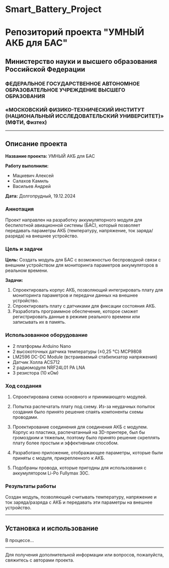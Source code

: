 # Smart_Battery_Project
# Репозиторий проекта "УМНЫЙ АКБ для БАС"

## Министерство науки и высшего образования Российской Федерации  
### ФЕДЕРАЛЬНОЕ ГОСУДАРСТВЕННОЕ АВТОНОМНОЕ ОБРАЗОВАТЕЛЬНОЕ УЧРЕЖДЕНИЕ ВЫСШЕГО ОБРАЗОВАНИЯ  
### «МОСКОВСКИЙ ФИЗИКО-ТЕХНИЧЕСКИЙ ИНСТИТУТ (НАЦИОНАЛЬНЫЙ ИССЛЕДОВАТЕЛЬСКИЙ УНИВЕРСИТЕТ)» (МФТИ, Физтех)

---

## Описание проекта

**Название проекта:** УМНЫЙ АКБ для БАС

**Работу выполнили:**  
- Мацкевич Алексей
- Салахов Камиль 
- Васильев Андрей 

**Дата:** Долгопрудный, 19.12.2024

### Аннотация
Проект направлен на разработку аккумуляторного модуля для беспилотной авиационной системы (БАС), который позволяет передавать параметры АКБ (температуру, напряжение, ток заряда/разряда) на внешнее устройство.

### Цель и задачи
**Цель:** Создать модуль для БАС с возможностью беспроводной связи с внешним устройством для мониторинга параметров аккумуляторов в реальном времени.

**Задачи:**
1. Спроектировать корпус АКБ, позволяющий интегрировать плату для мониторинга параметров и передачи данных на внешнее устройство.
2. Спроектировать плату с датчиками для фиксации состояния АКБ.
3. Разработать программное обеспечение, которое сможет регистрировать данные в режиме реального времени или записывать их в память.

### Использованное оборудование
- 2 платформы Arduino Nano
- 2 высокоточных датчика температуры (±0,25 °C) MCP9808
- LM2596 DC-DC Module (встраиваемый стабилизатор напряжения)
- Датчик Холла ACS712
- 2 радиомодуля NRF24L01 PA LNA
- 3 резистора (10 кОм)

### Ход создания
1. Спроектирована схема основного и принимающего модулей.

2. Попытка распечатать плату под схему. Из-за неудачных попыток создания было принято решение спаять компоненты схемы проводами.

3. Проектирование соединения для соединения АКБ с модулем. Корпус из пластика, распечатанный на 3D-принтере, был бы громоздким и тяжелым, поэтому было принято решение скреплять плату более простым и эффективным способом.

4. Разработано приложение, отображающее параметры, которые были приняты с модуля, прикрепленного к АКБ.

5. Подобраны провода, которые пригодны для использования с аккумулятором Li-Po Fullymax 30C.

### Результаты работы
Создан модуль, позволяющий считывать температуру, напряжение и ток заряда/разряда с АКБ и передавать эти параметры на внешнее устройство.

---

## Установка и использование
В процессе...

---

Для получения дополнительной информации или вопросов, пожалуйста, свяжитесь с авторами проекта.